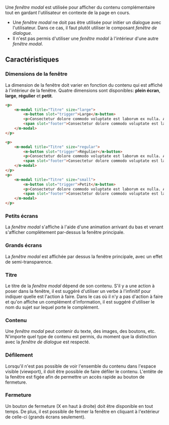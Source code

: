 Une *fenêtre modal* est utilisée pour afficher du contenu complémentaire tout en gardant l'utilisateur en contexte de la page en cours.

<modul-dont>
    <ul>
        <li>Une <em>fenêtre modal</em> ne doit pas être utilisée pour initier un dialogue avec l'utilisateur. Dans ce cas, il faut plutôt utiliser le composant <em><modul-go url="fenetre-de-dialogue">fenêtre de dialogue</modul-go></em>.</li>
        <li>Il n'est pas permis d'utiliser une <em>fenêtre modal</em> à l'intérieur d'une autre <em>fenêtre modal</em>.</li>
    </ul>
</modul-dont>

## Caractéristiques
### Dimensions de la fenêtre
La dimension de la fenêtre doit varier en fonction du contenu qui est affiché à l'intérieur de la fenêtre. Quatre dimensions sont disponibles: **plein écran**, **large**, **régulier** et **petit**.

<modul-demo>

```html
<p>
    <m-modal title="Titre" size="large">
        <m-button slot="trigger">Large</m-button>
        <p>Consectetur dolore commodo voluptate est laborum ex nulla. Amet nisi quis minim dolor voluptate est nisi anim elit duis enim. Sint veniam tempor occaecat irure nostrud eiusmod. Fugiat nostrud laborum pariatur dolor tempor in in nostrud reprehenderit minim culpa incididunt.</p>
        <span slot="footer">Consectetur dolore commodo voluptate est laborum ex nulla.</span>
    </m-modal>
</p>

<p>
    <m-modal title="Titre" size="regular">
        <m-button slot="trigger">Régulier</m-button>
        <p>Consectetur dolore commodo voluptate est laborum ex nulla. Amet nisi quis minim dolor voluptate est nisi anim elit duis enim. Sint veniam tempor occaecat irure nostrud eiusmod. Fugiat nostrud laborum pariatur dolor tempor in in nostrud reprehenderit minim culpa incididunt.</p>
        <span slot="footer">Consectetur dolore commodo voluptate est laborum ex nulla.</span>
    </m-modal>
</p>
<p>
    <m-modal title="Titre" size="small">
        <m-button slot="trigger">Petit</m-button>
        <p>Consectetur dolore commodo voluptate est laborum ex nulla. Amet nisi quis minim dolor voluptate est nisi anim elit duis enim. Sint veniam tempor occaecat irure nostrud eiusmod. Fugiat nostrud laborum pariatur dolor tempor in in nostrud reprehenderit minim culpa incididunt.</p>
        <span slot="footer">Consectetur dolore commodo voluptate est laborum ex nulla.</span>
    </m-modal>
</p>
```

</modul-demo>

### Petits écrans
La *fenêtre modal* s'affiche à l'aide d'une animation arrivant du bas et venant s'afficher complètement par-dessus la fenêtre principale.

### Grands écrans
La *fenêtre modal* est affichée par dessus la fenêtre principale, avec un effet de semi-transparence.

### Titre
Le titre de la *fenêtre modal* dépend de son contenu. S'il y a une action à poser dans la fenêtre, il est suggéré d'utiliser un verbe à l'infinitif pour indiquer quelle est l'action à faire. Dans le cas où il n'y a pas d'action à faire et qu'on affiche un complément d'information, il est suggéré d'utiliser le nom du sujet sur lequel porte le complément.

### Contenu
Une *fenêtre modal* peut contenir du texte, des images, des boutons, etc. N'importe quel type de contenu est permis, du moment que la distinction avec la *<modul-go url="fenetre-de-dialogue">fenêtre de dialogue</modul-go>* est respecté.

### Défilement
Lorsqu'il n'est pas possible de voir l'ensemble du contenu dans l'espace visible (viewport), il doit être possible de faire défiler le contenu. L'entête de la fenêtre est figée afin de permettre un accès rapide au bouton de fermeture.

### Fermeture
Un bouton de fermeture (X en haut à droite) doit être disponible en tout temps. De plus, il est possible de fermer la fenêtre en cliquant à l'extérieur de celle-ci (grands écrans seulement).
